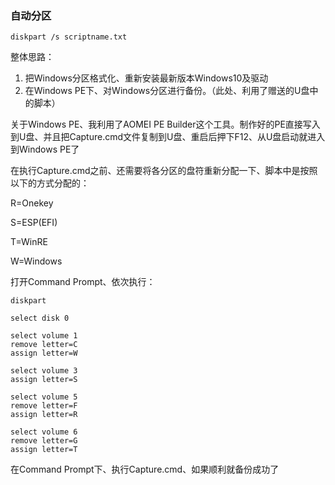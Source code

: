 ### 自动分区

```
diskpart /s scriptname.txt
```



整体思路：

1. 把Windows分区格式化、重新安装最新版本Windows10及驱动
2. 在Windows PE下、对Windows分区进行备份。（此处、利用了赠送的U盘中的脚本）



关于Windows PE、我利用了AOMEI PE Builder这个工具。制作好的PE直接写入到U盘、并且把Capture.cmd文件复制到U盘、重启后押下F12、从U盘启动就进入到Windows PE了



在执行Capture.cmd之前、还需要将各分区的盘符重新分配一下、脚本中是按照以下的方式分配的：

R=Onekey

S=ESP(EFI)

T=WinRE

W=Windows



打开Command Prompt、依次执行：

```
diskpart

select disk 0

select volume 1
remove letter=C
assign letter=W

select volume 3
assign letter=S

select volume 5
remove letter=F
assign letter=R

select volume 6
remove letter=G
assign letter=T
```



在Command Prompt下、执行Capture.cmd、如果顺利就备份成功了

